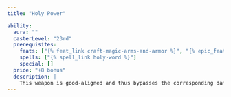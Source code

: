 ```yaml
---
title: "Holy Power"

ability:
  aura: ""
  casterLevel: "23rd"
  prerequisites:
    feats: ["{% feat_link craft-magic-arms-and-armor %}", "{% epic_feat_link craft-epic-magic-arms-and-armor %}"]
    spells: ["{% spell_link holy-word %}"]
    special: []
  price: "+8 bonus"
  description: |
    This weapon is good-aligned and thus bypasses the corresponding damager reduction. When a weapon of holy power strikes an evil target, this power erupts forth and deals +{% die_roll 3 6 0 %} points of bonus holy (good) damage to the target, and the target gains one negative level (Fortitude DC 23 to remove 24 hours later). On a successful critical hit it instead deals +{% die_roll 6 6 0 %} points of holy (good) damage and bestows two negative levels (or +{% die_roll 9 6 0 %} and three negative levels if the critical multiplier is &times;3, or +{% die_roll 12 6 0 %} and four negative levels if the critical multiplier is &times;4). The weapon bestows three negative levels on any evil creature attempting to wield it. These negative levels remain as long as the weapon is in hand and disappear when the weapon is no longer wielded. These negative levels never result in actual level loss, but they cannot be overcome in any way (including {% spell_link restoration %} spells) while the weapon is wielded. Bows, crossbows, and slings with this special ability bestow the holy power upon their ammunition. This special ability does not stack with the nonepic holy special ability.
---
```

